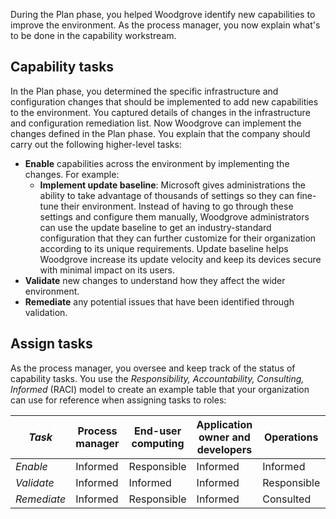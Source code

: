 During the Plan phase, you helped Woodgrove identify new capabilities to improve the environment. As the process manager, you now explain what's to be done in the capability workstream.

## Capability tasks

In the Plan phase, you determined the specific infrastructure and configuration changes that should be implemented to add new capabilities to the environment. You captured details of changes in the infrastructure and configuration remediation list. Now Woodgrove can implement the changes defined in the Plan phase. You explain that the company should carry out the following higher-level tasks:
- **Enable** capabilities across the environment by implementing the changes. For example:
    - **Implement update baseline**: Microsoft gives administrations the ability to take advantage of thousands of settings so they can fine-tune their environment. Instead of having to go through these settings and configure them manually, Woodgrove administrators can use the update baseline to get an industry-standard configuration that they can further customize for their organization according to its unique requirements. Update baseline helps Woodgrove increase its update velocity and keep its devices secure with minimal impact on its users.
- **Validate** new changes to understand how they affect the wider environment.
- **Remediate** any potential issues that have been identified through validation.

## Assign tasks

As the process manager, you oversee and keep track of the status of capability tasks. You use the *Responsibility, Accountability, Consulting, Informed* (RACI) model to create an example table that your organization can use for reference when assigning tasks to roles:

|*Task*  |Process manager  |End-user computing  |Application owner and developers |Operations|Security|
|---------|---------|---------|---------|---------|---------|
|*Enable*|Informed|Responsible|Informed|Informed|Informed|
|*Validate*|Informed|Informed|Informed|Responsible|Informed|
|*Remediate*|Informed|Responsible|Informed|Consulted|Informed|


